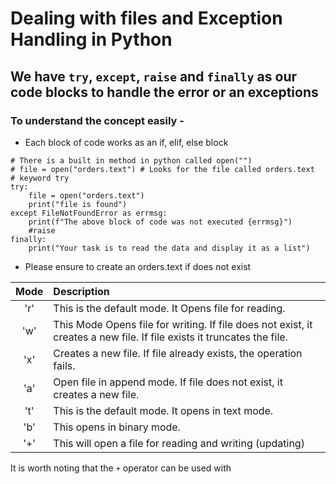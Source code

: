 # Dealing with files and Exception Handling in Python
## We have `try`, `except`, `raise` and `finally` as our code blocks to handle the error or an exceptions

### To understand the concept easily -
- Each block of code works as an if, elif, else block
```
# There is a built in method in python called open("")
# file = open("orders.text") # Looks for the file called orders.text
# keyword try
try:
    file = open("orders.text")
    print("file is found")
except FileNotFoundError as errmsg:
    print(f"The above block of code was not executed {errmsg}")
    #raise
finally:
    print("Your task is to read the data and display it as a list")

```
- Please ensure to create an orders.text if does not exist 

| Mode	 |Description|
| :----: |:----                                                    |
|'r'	 |This is the default mode. It Opens file for reading.       |
|'w'	 |This Mode Opens file for writing.  If file does not exist, it creates a new file. If file exists it truncates the file.|
|'x'	 |Creates a new file. If file already exists, the operation fails.|
|'a'	 |Open file in append mode. If file does not exist, it creates a new file.|
|'t'	 |This is the default mode. It opens in text mode.|
|'b'	 |This opens in binary mode.
|'+'	 |This will open a file for reading and writing (updating)|


It is worth noting that the `+` operator can be used with 